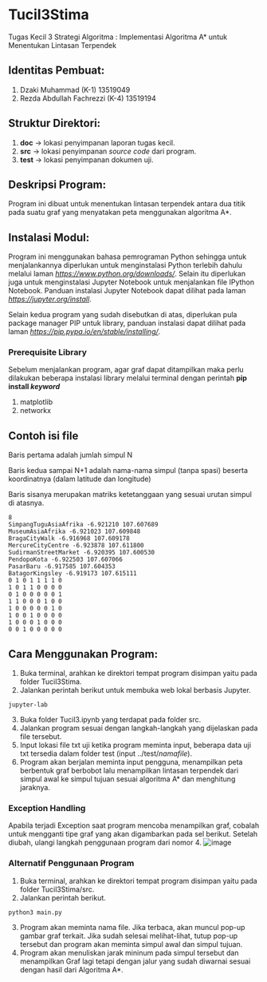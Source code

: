 # Tucil3Stima
Tugas Kecil 3 Strategi Algoritma : Implementasi Algoritma A* untuk Menentukan Lintasan Terpendek

## Identitas Pembuat:
1. Dzaki Muhammad (K-1) 13519049
2. Rezda Abdullah Fachrezzi (K-4) 13519194

## Struktur Direktori:
1. **doc** -> lokasi penyimpanan laporan tugas kecil.
2. **src** -> lokasi penyimpanan *source code* dari program.
3. **test** -> lokasi penyimpanan dokumen uji.

## Deskripsi Program:
Program ini dibuat untuk menentukan lintasan terpendek antara dua titik pada suatu graf yang menyatakan peta menggunakan algoritma A*.

## Instalasi Modul:
Program ini menggunakan bahasa pemrograman Python sehingga untuk menjalankannya diperlukan untuk menginstalasi Python terlebih dahulu melalui laman *https://www.python.org/downloads/*. Selain itu diperlukan juga untuk menginstalasi Jupyter Notebook untuk menjalankan file IPython Notebook. Panduan instalasi Jupyter Notebook dapat dilihat pada laman *https://jupyter.org/install*.

Selain kedua program yang sudah disebutkan di atas, diperlukan pula package manager PIP untuk library, panduan instalasi dapat dilihat pada laman *https://pip.pypa.io/en/stable/installing/*.

### Prerequisite Library
Sebelum menjalankan program, agar graf dapat ditampilkan maka perlu dilakukan beberapa instalasi library
melalui terminal dengan perintah **pip install *keyword***
1. matplotlib
2. networkx

## Contoh isi file
Baris pertama adalah jumlah simpul N

Baris kedua sampai N+1 adalah nama-nama simpul (tanpa spasi) beserta koordinatnya (dalam latitude dan longitude)

Baris sisanya merupakan matriks ketetanggaan yang sesuai urutan simpul di atasnya.
```
8
SimpangTuguAsiaAfrika -6.921210 107.607689
MuseumAsiaAfrika -6.921023 107.609848
BragaCityWalk -6.916968 107.609178
MercureCityCentre -6.923878 107.611800
SudirmanStreetMarket -6.920395 107.600530
PendopoKota -6.922503 107.607066
PasarBaru -6.917585 107.604353
BatagorKingsley -6.919173 107.615111
0 1 0 1 1 1 1 0
1 0 1 1 0 0 0 0
0 1 0 0 0 0 0 1
1 1 0 0 0 1 0 0
1 0 0 0 0 0 1 0
1 0 0 1 0 0 0 0
1 0 0 0 1 0 0 0
0 0 1 0 0 0 0 0
```

## Cara Menggunakan Program:
1. Buka terminal, arahkan ke direktori tempat program disimpan yaitu pada folder Tucil3Stima.
2. Jalankan perintah berikut untuk membuka web lokal berbasis Jupyter.
```
jupyter-lab
```
3. Buka folder Tucil3.ipynb yang terdapat pada folder src.
4. Jalankan program sesuai dengan langkah-langkah yang dijelaskan pada file tersebut.
5. Input lokasi file txt uji ketika program meminta input, beberapa data uji txt tersedia dalam folder test (input ../test/*namafile*).
6. Program akan berjalan meminta input pengguna, menampilkan peta berbentuk graf berbobot lalu menampilkan lintasan terpendek dari simpul awal ke simpul tujuan sesuai algoritma A* dan menghitung jaraknya.

### Exception Handling
Apabila terjadi Exception saat program mencoba menampilkan graf, cobalah untuk mengganti tipe graf yang akan digambarkan pada sel berikut. Setelah diubah, ulangi langkah penggunaan program dari nomor 4.
![image](https://user-images.githubusercontent.com/8206338/113501373-bdd87780-954e-11eb-878c-0b03292c0f38.png)

### Alternatif Penggunaan Program
1. Buka terminal, arahkan ke direktori tempat program disimpan yaitu pada folder Tucil3Stima/src.
2. Jalankan perintah berikut.
```
python3 main.py
```
3. Program akan meminta nama file. Jika terbaca, akan muncul pop-up gambar graf terkait. Jika sudah selesai melihat-lihat, tutup pop-up tersebut dan program akan meminta simpul awal dan simpul tujuan.
4. Program akan menuliskan jarak mininum pada simpul tersebut dan menampilkan Graf lagi tetapi dengan jalur yang sudah diwarnai sesuai dengan hasil dari Algoritma A*.
